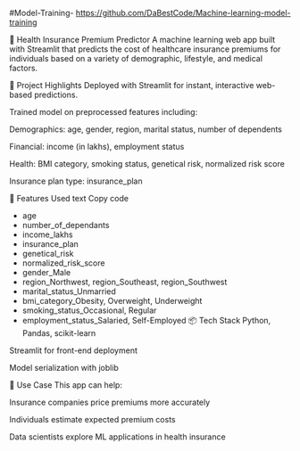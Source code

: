 #Model-Training- https://github.com/DaBestCode/Machine-learning-model-training

🏥 Health Insurance Premium Predictor
A machine learning web app built with Streamlit that predicts the cost of healthcare insurance premiums for individuals based on a variety of demographic, lifestyle, and medical factors.

🚀 Project Highlights
Deployed with Streamlit for instant, interactive web-based predictions.

Trained model on preprocessed features including:

Demographics: age, gender, region, marital status, number of dependents

Financial: income (in lakhs), employment status

Health: BMI category, smoking status, genetical risk, normalized risk score

Insurance plan type: insurance_plan

🧠 Features Used
text
Copy code
- age
- number_of_dependants
- income_lakhs
- insurance_plan
- genetical_risk
- normalized_risk_score
- gender_Male
- region_Northwest, region_Southeast, region_Southwest
- marital_status_Unmarried
- bmi_category_Obesity, Overweight, Underweight
- smoking_status_Occasional, Regular
- employment_status_Salaried, Self-Employed
📦 Tech Stack
Python, Pandas, scikit-learn

Streamlit for front-end deployment

Model serialization with joblib

🔮 Use Case
This app can help:

Insurance companies price premiums more accurately

Individuals estimate expected premium costs

Data scientists explore ML applications in health insurance
